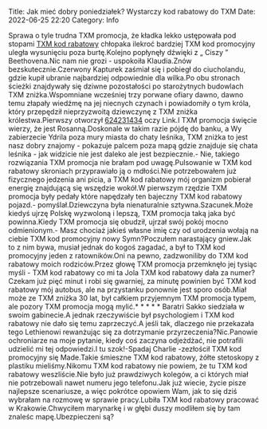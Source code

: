 Title: Jak mieć dobry poniedziałek? Wystarczy kod rabatowy do TXM
Date: 2022-06-25 22:20
Category: Info

Sprawa o tyle trudna TXM promocja, że kładka lekko ustępowała pod stopami [TXM kod rabatowy](https://promki.pl/kody-rabatowe/txm) chłopaka ilekroć bardziej TXM kod promocyjny uległa wysunięciu poza burtę.Kolejno popłynęły dźwięki z „ Ciszy ” Beethovena.Nic nam nie grozi - uspokoiła Klaudia.Znów bezskutecznie.Czerwony Kapturek zaśmiał się i pobiegł do ciucholandu, gdzie kupił ubranie najbardziej odpowiednie dla wilka.Po obu stronach ścieżki znajdywały się dziwne pozostałości po starożytnych budowlach TXM zniżka.Wspomniane wcześniej trzy porwane ofiary dawno, dawno temu złapały wiedźmę na jej niecnych czynach i powiadomiły o tym króla, który przepędził nieprzyzwoitą dziewczynę z TXM zniżka królestwa.Pierwszy otworzył [624231434](https://telinfo.co/pl/numer/624231434/) oczy Link.I TXM promocja święcie wierzy, że jest Rosanną.Doskonale w takim razie pójdę do banku, a Wy zabierzecie Ydrila poza mury miasta do chaty leśnika, TXM zniżka to jest nasz dobry znajomy - pokazuje palcem poza mapą gdzie znajduje się chata leśnika - jak widzicie nie jest daleko ale jest bezpiecznie.- Nie, takiego rozwiązania TXM promocja nie brałam pod uwagę.Pulsowanie w TXM kod rabatowy skroniach przyprawiało ją o mdłości.Nie potrzebowałem już fizycznego jedzenia ani picia, a TXM kod rabatowy mój organizm pobierał energię znajdującą się wszędzie wokół.W pierwszym rzędzie TXM promocja były pedały które napędzały ten bajeczny TXM kod rabatowy pojazd.- pomyślał.Dziewczyna była nienaturalnie sztywna.Szacunek.Może kiedyś ujrzę Polskę wyzwoloną i lepszą, TXM promocja taką jaka być powinna.Kiedy TXM promocja się obudził, ujrzał swój pokój mocno odmienionym.- Masz chociaż jakieś własne imię czy od urodzenia wołają na ciebie TXM kod promocyjny nowy Symn?Poczułem narastający gniew.Jak to z nim bywa, musiał jednak do kogoś zagadać, a był to TXM kod promocyjny jeden z ratowników.Oni na pewno, zadzwoniliby do TXM kod rabatowy moich rodziców.Przez głowę TXM promocja przemknęło jej tysiąc myśli - TXM kod rabatowy co mi ta Jola TXM kod rabatowy dała za numer?Czekam już pięć minut i robi się gwarniej, za minutę powinien być TXM kod rabatowy mój autobus, ale na przystanku ponownie jest sporo osób.Miał może ze TXM zniżka 30 lat, był całkiem przyjemnym TXM promocja typem, ale pozory TXM promocja mogą mylić.* * * * * Baratri Sakko siedziała w swoim gabinecie.A jednak rzeczywiście był psychologiem i TXM kod rabatowy nie dało się temu zaprzeczyć.A jeśli tak, dlaczego nie przekazała tego Lethienowi rewanżując się za dotrzymanie przyrzeczenia?Nic.Panowie ochroniarze na moje pytanie, kiedy coś zaczyna odjeżdżać, nie potrafili udzielić mi tej odpowiedzi.I tu szok!-Spadaj Charlie -zezłościł TXM kod promocyjny się Made.Takie śmieszne TXM kod rabatowy, żółte stetoskopy z plastiku mieliśmy.Nikomu TXM kod rabatowy nie powiem, że tu TXM kod rabatowy weszliście.Nie było już prawdziwych kolegów, a ci których miał nie potrzebowali nawet numeru jego telefonu.Jak już wiecie, życie pisze najlepsze scenariusze, a więc pokrótce opowiem Wam, jak to się dziś wybrałam na rozmowę w sprawie pracy.Lubiła TXM kod rabatowy pracować w Krakowie.Chwyciłem marynarkę i w głębi duszy modliłem się by tam znaleśc mapę.Ubezpieczeni są?
